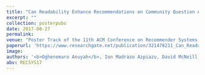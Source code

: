 ```yaml
---
title: "Can Readability Enhance Recommendations on Community Question Answering Sites?"
excerpt: ""
collection: posterpubs
date: 2017-08-27
permalink:
venue: "Poster Track of the 11th ACM Conference on Recommender Systems (RecSys '17), Como, Italy."
paperurl: 'https://www.researchgate.net/publication/321478211_Can_Readability_Enhance_Recommendations_on_Community_Question_Answering_Sites'
image:
authors: '<b>Oghenemaro Anuyah</b>, Ion Madrazo Azpiazu, David McNeill, Maria Soledad Pera'
abv: RECSYS17
---
```

